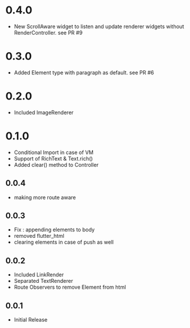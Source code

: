 # 0.4.0
* New ScrollAware widget to listen and update renderer widgets without RenderController. see PR #9

# 0.3.0
* Added Element type with paragraph as default. see PR #6

# 0.2.0
* Included ImageRenderer

# 0.1.0

* Conditional Import in case of VM
* Support of RichText & Text.rich()
* Added clear() method to Controller

## 0.0.4

* making more route aware

## 0.0.3

* Fix : appending elements to body
* removed flutter_html
* clearing elements in case of push as well


## 0.0.2

* Included LinkRender
* Separated TextRenderer
* Route Observers to remove Element from html


## 0.0.1

* Initial Release
